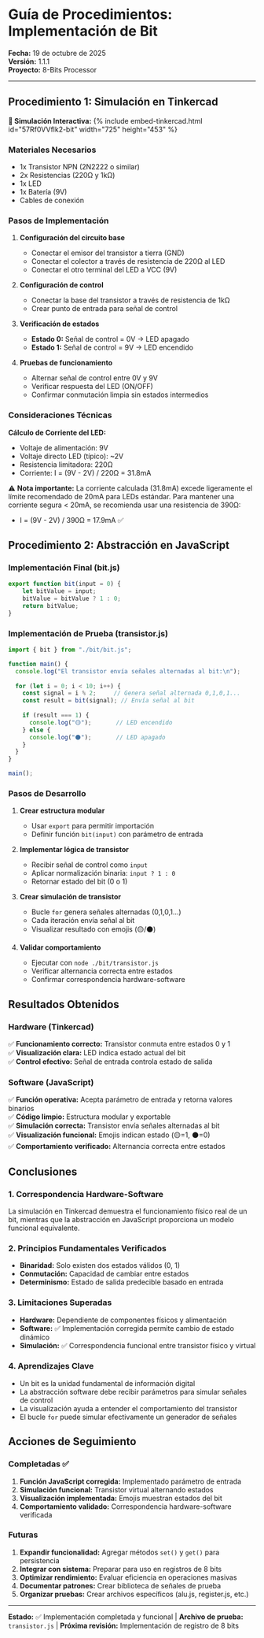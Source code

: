 # Guía de Procedimientos: Implementación de Bit

**Fecha:** 19 de octubre de 2025  
**Versión:** 1.1.1  
**Proyecto:** 8-Bits Processor  

---

## Procedimiento 1: Simulación en Tinkercad

**🔗 Simulación Interactiva:**
{% include embed-tinkercad.html id="57Rf0VVflk2-bit" width="725" height="453" %}

### Materiales Necesarios
- 1x Transistor NPN (2N2222 o similar)
- 2x Resistencias (220Ω y 1kΩ)
- 1x LED
- 1x Batería (9V)
- Cables de conexión

### Pasos de Implementación

1. **Configuración del circuito base**
   - Conectar el emisor del transistor a tierra (GND)
   - Conectar el colector a través de resistencia de 220Ω al LED
   - Conectar el otro terminal del LED a VCC (9V)

2. **Configuración de control**
   - Conectar la base del transistor a través de resistencia de 1kΩ
   - Crear punto de entrada para señal de control

3. **Verificación de estados**
   - **Estado 0:** Señal de control = 0V → LED apagado
   - **Estado 1:** Señal de control = 9V → LED encendido

4. **Pruebas de funcionamiento**
   - Alternar señal de control entre 0V y 9V
   - Verificar respuesta del LED (ON/OFF)
   - Confirmar conmutación limpia sin estados intermedios

### Consideraciones Técnicas

**Cálculo de Corriente del LED:**
- Voltaje de alimentación: 9V
- Voltaje directo LED (típico): ~2V
- Resistencia limitadora: 220Ω
- Corriente: I = (9V - 2V) / 220Ω = 31.8mA

⚠️ **Nota importante:** La corriente calculada (31.8mA) excede ligeramente el límite recomendado de 20mA para LEDs estándar. Para mantener una corriente segura < 20mA, se recomienda usar una resistencia de 390Ω:
- I = (9V - 2V) / 390Ω = 17.9mA ✅

## Procedimiento 2: Abstracción en JavaScript

### Implementación Final (bit.js)

```javascript
export function bit(input = 0) {
    let bitValue = input;
    bitValue = bitValue ? 1 : 0;
    return bitValue;
}
```

### Implementación de Prueba (transistor.js)

```javascript
import { bit } from "./bit/bit.js";

function main() {
  console.log("El transistor envía señales alternadas al bit:\n");
  
  for (let i = 0; i < 10; i++) {
    const signal = i % 2;     // Genera señal alternada 0,1,0,1...
    const result = bit(signal); // Envía señal al bit
    
    if (result === 1) {
      console.log("🟡");       // LED encendido
    } else {
      console.log("⚫");       // LED apagado
    }
  }
}

main();
```

### Pasos de Desarrollo

1. **Crear estructura modular**
   - Usar `export` para permitir importación
   - Definir función `bit(input)` con parámetro de entrada

2. **Implementar lógica de transistor**
   - Recibir señal de control como `input`
   - Aplicar normalización binaria: `input ? 1 : 0`
   - Retornar estado del bit (0 o 1)

3. **Crear simulación de transistor**
   - Bucle `for` genera señales alternadas (0,1,0,1...)
   - Cada iteración envía señal al bit
   - Visualizar resultado con emojis (🟡/⚫)

4. **Validar comportamiento**
   - Ejecutar con `node ./bit/transistor.js`
   - Verificar alternancia correcta entre estados
   - Confirmar correspondencia hardware-software

## Resultados Obtenidos

### Hardware (Tinkercad)
✅ **Funcionamiento correcto:** Transistor conmuta entre estados 0 y 1  
✅ **Visualización clara:** LED indica estado actual del bit  
✅ **Control efectivo:** Señal de entrada controla estado de salida  

### Software (JavaScript)
✅ **Función operativa:** Acepta parámetro de entrada y retorna valores binarios  
✅ **Código limpio:** Estructura modular y exportable  
✅ **Simulación correcta:** Transistor envía señales alternadas al bit  
✅ **Visualización funcional:** Emojis indican estado (🟡=1, ⚫=0)  
✅ **Comportamiento verificado:** Alternancia correcta entre estados  

## Conclusiones

### 1. Correspondencia Hardware-Software
La simulación en Tinkercad demuestra el funcionamiento físico real de un bit, mientras que la abstracción en JavaScript proporciona un modelo funcional equivalente.

### 2. Principios Fundamentales Verificados
- **Binaridad:** Solo existen dos estados válidos (0, 1)
- **Conmutación:** Capacidad de cambiar entre estados
- **Determinismo:** Estado de salida predecible basado en entrada

### 3. Limitaciones Superadas
- **Hardware:** Dependiente de componentes físicos y alimentación
- **Software:** ✅ Implementación corregida permite cambio de estado dinámico
- **Simulación:** ✅ Correspondencia funcional entre transistor físico y virtual

### 4. Aprendizajes Clave
- Un bit es la unidad fundamental de información digital
- La abstracción software debe recibir parámetros para simular señales de control
- La visualización ayuda a entender el comportamiento del transistor
- El bucle `for` puede simular efectivamente un generador de señales

## Acciones de Seguimiento

### Completadas ✅
1. **Función JavaScript corregida:** Implementado parámetro de entrada
2. **Simulación funcional:** Transistor virtual alternando estados
3. **Visualización implementada:** Emojis muestran estados del bit
4. **Comportamiento validado:** Correspondencia hardware-software verificada

### Futuras
1. **Expandir funcionalidad:** Agregar métodos `set()` y `get()` para persistencia
2. **Integrar con sistema:** Preparar para uso en registros de 8 bits
3. **Optimizar rendimiento:** Evaluar eficiencia en operaciones masivas
4. **Documentar patrones:** Crear biblioteca de señales de prueba
5. **Organizar pruebas:** Crear archivos específicos (alu.js, register.js, etc.)

---
**Estado:** ✅ Implementación completada y funcional | **Archivo de prueba:** `transistor.js` | **Próxima revisión:** Implementación de registro de 8 bits
